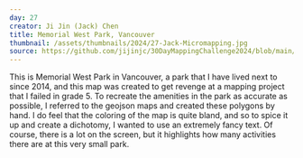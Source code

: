 ```yaml
---
day: 27
creator: Ji Jin (Jack) Chen
title: Memorial West Park, Vancouver
thumbnail: /assets/thumbnails/2024/27-Jack-Micromapping.jpg
source: https://github.com/jijinjc/30DayMappingChallenge2024/blob/main/Micromapping-27.Rmd
---
```


This is Memorial West Park in Vancouver, a park that I have lived next to since 2014, and this map was created to get revenge at a mapping project that I failed in grade 5. To recreate the amenities in the park as accurate as possible, I referred to the geojson maps and created these polygons by hand. I do feel that the coloring of the map is quite bland, and so to spice it up and create a dichotomy, I wanted to use an extremely fancy text. Of course, there is a lot on the screen, but it highlights how many activities there are at this very small park.
